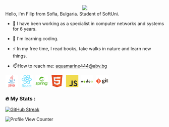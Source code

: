 <div id="header" align="center">
  <img src="https://media.giphy.com/media/iOdhk1BSNJ7PsQRUN3/giphy.gif" width="300"/>
</div>
Hello, i'm Filip from Sofia, Bulgaria. Student of SoftUni.

- :telescope: I have been working as a specialist in computer networks and systems for 6 years.

- :seedling: I'm learning coding.

- :zap: In my free time, I read books, take walks in nature and learn new things.

- :mailbox:How to reach me: aquamarine444@abv.bg
<div>
  <img src="https://github.com/devicons/devicon/blob/master/icons/java/java-original-wordmark.svg" title="Java" alt="Java" width="40" height="40"/>&nbsp;
  <img src="https://github.com/devicons/devicon/blob/master/icons/react/react-original-wordmark.svg" title="React" alt="React" width="40" height="40"/>&nbsp;
  <img src="https://github.com/devicons/devicon/blob/master/icons/spring/spring-original-wordmark.svg" title="Spring" alt="Spring" width="40" height="40"/>&nbsp;
  <img src="https://github.com/devicons/devicon/blob/master/icons/html5/html5-original.svg" title="HTML5" alt="HTML" width="40" height="40"/>&nbsp;
  <img src="https://github.com/devicons/devicon/blob/master/icons/javascript/javascript-original.svg" title="JavaScript" alt="JavaScript" width="40" height="40"/>&nbsp;
  <img src="https://github.com/devicons/devicon/blob/master/icons/nodejs/nodejs-original-wordmark.svg" title="NodeJS" alt="NodeJS" width="40" height="40"/>&nbsp;
  <img src="https://github.com/devicons/devicon/blob/master/icons/git/git-original-wordmark.svg" title="Git" **alt="Git" width="40" height="40"/>
</div>


### :fire: My Stats : 
[![GitHub Streak](http://github-readme-streak-stats.herokuapp.com?user=FilipFilev&theme=dark&date_format=j%20M%5B%20Y%5D)](https://git.io/streak-stats)

![Profile View Counter](https://komarev.com/ghpvc/?username=FilipFilev&style=for-the-badge&color=brightgreen)



